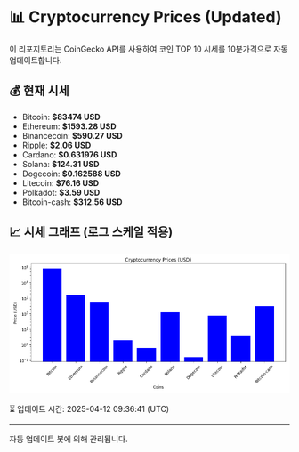 
# 📊 Cryptocurrency Prices (Updated)

이 리포지토리는 CoinGecko API를 사용하여 코인 TOP 10 시세를 10분가격으로 자동 업데이트합니다.

## 💰 현재 시세
- Bitcoin: **$83474 USD**
- Ethereum: **$1593.28 USD**
- Binancecoin: **$590.27 USD**
- Ripple: **$2.06 USD**
- Cardano: **$0.631976 USD**
- Solana: **$124.31 USD**
- Dogecoin: **$0.162588 USD**
- Litecoin: **$76.16 USD**
- Polkadot: **$3.59 USD**
- Bitcoin-cash: **$312.56 USD**

## 📈 시세 그래프 (로그 스케일 적용)
![Crypto Prices](crypto_prices.png)

⏳ 업데이트 시간: 2025-04-12 09:36:41 (UTC)

---
자동 업데이트 봇에 의해 관리됩니다.
